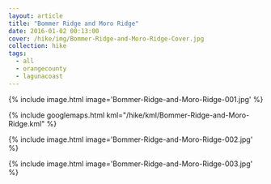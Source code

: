 ```yaml
---
layout: article
title: "Bommer Ridge and Moro Ridge"
date: 2016-01-02 00:13:00
cover: /hike/img/Bommer-Ridge-and-Moro-Ridge-Cover.jpg
collection: hike
tags:
  - all
  - orangecounty
  - lagunacoast
---
```


{% include image.html image='Bommer-Ridge-and-Moro-Ridge-001.jpg' %}

<!--more-->

{% include googlemaps.html kml="/hike/kml/Bommer-Ridge-and-Moro-Ridge.kml" %}

{% include image.html image='Bommer-Ridge-and-Moro-Ridge-002.jpg' %}

{% include image.html image='Bommer-Ridge-and-Moro-Ridge-003.jpg' %}
